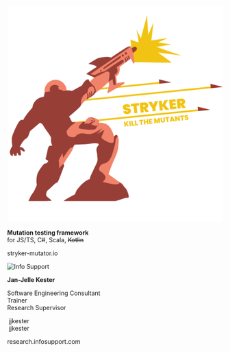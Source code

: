 <!-- .slide: data-background-gradient="linear-gradient(90deg, rgba(232,75,57,1) 50%, rgba(0,56,101,1) 50%)" style="color: white" -->

<div class="kc-flex kc-columns kc-vertical-center kc-gap5">

<div>

![stryker-man](/img/stryker-man.svg) <!-- .element: width="100%" -->

**Mutation testing framework**\
for JS/TS, C#, Scala, ~~Kotlin~~

stryker-mutator.io

</div>
<div>

![Info Support](/cli-img/logo-white.png) <!-- .element: width="70%" -->

**Jan-Jelle Kester**

Software Engineering Consultant\
Trainer\
Research Supervisor
<!-- .element: class="kc-smaller" -->

<i class="bi bi-github" style="color: #white"></i> &nbsp;jjkester\
<i class="bi bi-linkedin" style="color: #1d9bf0"></i> &nbsp;jjkester

research.infosupport.com

</div>
</div>

